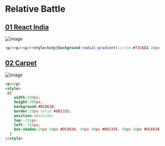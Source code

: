 # Relative Battle 

## [01 React India](https://cssbattle.dev/play/167)
![image](https://github.com/chavikothari2711/CSS-Battle-solution/assets/61689704/a7a40d2a-059e-448a-aebb-b39db402e7e0)

```html
<p/><p/><p/><style>body{background:radial-gradient(circle,#73C6EA 20px,#0D1335 0)}p{width:229px;height:90.5px;border:11px solid#FBFAE2;position:absolute;border-radius:50%;top:78;left:75}p:nth-child(2){transform:rotate(-60deg);border-color:#4FA07B}p:nth-child(3){transform:rotate(60deg);border-color:#DC6638}
```

## [02 Carpet](https://cssbattle.dev/play/168)
![image](https://github.com/chavikothari2711/CSS-Battle-solution/assets/61689704/6e971d60-5200-436a-9ad6-cc0e147145f5)

```html
<p></p>
<style>
 p{
    width:200px;
    height:200px;
    background:#DC6638;
    border:20px solid #0D1335;
    position:absolute;
    top:-216px;
    left:-150px;
    box-shadow:20px 20px #DC6638, 40px 40px #0D1335, 60px 60px #DC6638, 80px 80px #0D1335, 100px 100px #DC6638, 120px 120px #0D1335, 480px -20px #DC6638, 460px 0 #0D1335, 440px 20px #DC6638, 420px 40px #0D1335, 400px 60px #DC6638,380px 80px #0D1335,360px 100px #DC6638, 340px 120px#0D1335, -20px 480px #DC6638, 0 460px #0D1335, 20px 440px #DC6638, 40px 420px #0D1335, 60px 400px #DC6638, 80px 380px #0D1335, 100px 360px #DC6638, 120px 340px #0D1335, 480px 480px #DC6638, 460px 460px #0D1335, 440px 440px #DC6638, 420px 420px #0D1335, 400px 400px #DC6638, 380px 380px #0D1335, 360px 360px #DC6638;
  }
</style>
```
